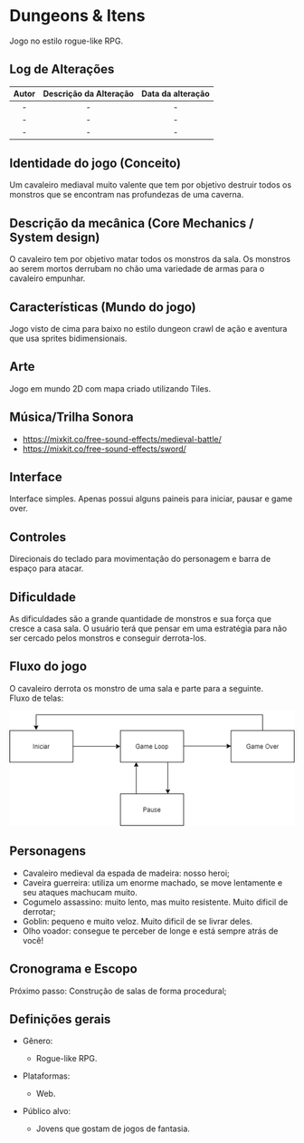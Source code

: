 # Dungeons & Itens

Jogo no estilo rogue-like RPG.


## Log de Alterações

| Autor | Descrição da Alteração | Data da alteração |
|:-----:|:----------------------:|:-----------------:|
|   -   |         -              |        -          |
|   -   |         -              |        -          |
|   -   |         -              |        -          |

## Identidade do jogo (Conceito)

Um cavaleiro mediaval muito valente que tem por objetivo destruir todos os monstros que se encontram nas profundezas de uma caverna.


## Descrição da mecânica (Core Mechanics / System design)

O cavaleiro tem por objetivo matar todos os monstros da sala. Os monstros ao serem mortos derrubam no chão uma variedade de armas para o cavaleiro empunhar.


## Características (Mundo do jogo)

 Jogo visto de cima para baixo no estilo dungeon crawl de ação e aventura que usa sprites bidimensionais.

## Arte

Jogo em mundo 2D com mapa criado utilizando Tiles.

## Música/Trilha Sonora

- https://mixkit.co/free-sound-effects/medieval-battle/
- https://mixkit.co/free-sound-effects/sword/

## Interface

Interface simples. Apenas possui alguns paineis para iniciar, pausar e game over.


## Controles

Direcionais do teclado para movimentação do personagem e barra de espaço para atacar.


## Dificuldade

As dificuldades são a grande quantidade de monstros e sua força que cresce a casa sala. O usuário terá que pensar em uma estratégia para não ser cercado pelos monstros e conseguir derrota-los.


## Fluxo do jogo

O cavaleiro derrota os monstro de uma sala e parte para a seguinte.<br>
Fluxo de telas:

<img src="Images/flow_miniboss.png">


## Personagens

- Cavaleiro medieval da espada de madeira: nosso heroi;
- Caveira guerreira: utiliza um enorme machado, se move lentamente e seu ataques machucam muito.
- Cogumelo assassino: muito lento, mas muito resistente. Muito dificil de derrotar;
- Goblin: pequeno e muito veloz. Muito dificil de se livrar deles.
- Olho voador: consegue te perceber de longe e está sempre atrás de você!

## Cronograma e Escopo

Próximo passo: Construção de salas de forma procedural;


## Definições gerais

- Gênero:
    - Rogue-like RPG.

- Plataformas:
    - Web.

- Público alvo:
    - Jovens que gostam de jogos de fantasia.